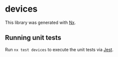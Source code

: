 # devices

This library was generated with [Nx](https://nx.dev).

## Running unit tests

Run `nx test devices` to execute the unit tests via [Jest](https://jestjs.io).
